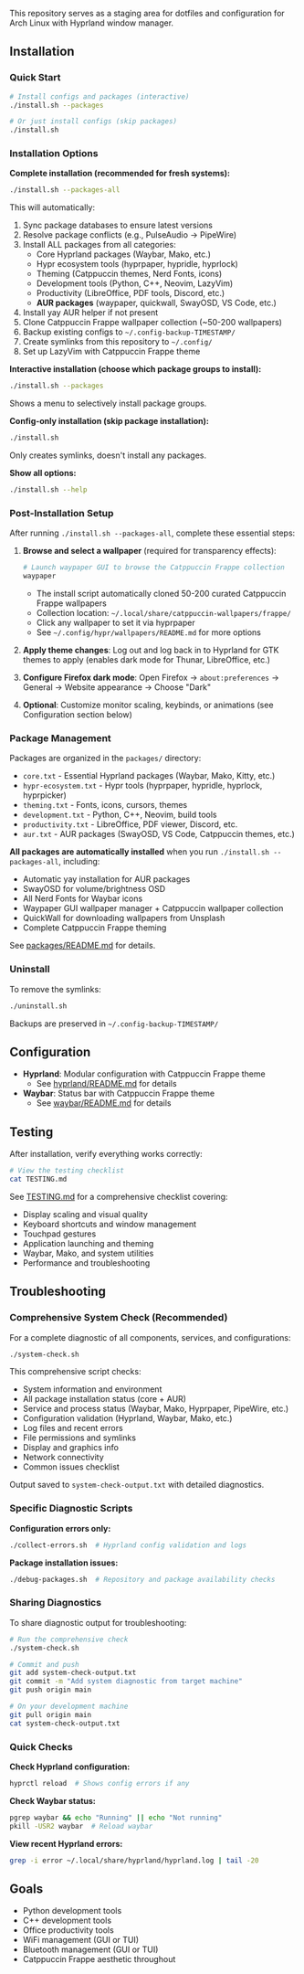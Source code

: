 This repository serves as a staging area for dotfiles and configuration for Arch Linux with Hyprland window manager.

## Installation

### Quick Start

```bash
# Install configs and packages (interactive)
./install.sh --packages

# Or just install configs (skip packages)
./install.sh
```

### Installation Options

**Complete installation (recommended for fresh systems):**
```bash
./install.sh --packages-all
```
This will automatically:
1. Sync package databases to ensure latest versions
2. Resolve package conflicts (e.g., PulseAudio → PipeWire)
3. Install ALL packages from all categories:
   - Core Hyprland packages (Waybar, Mako, etc.)
   - Hypr ecosystem tools (hyprpaper, hypridle, hyprlock)
   - Theming (Catppuccin themes, Nerd Fonts, icons)
   - Development tools (Python, C++, Neovim, LazyVim)
   - Productivity (LibreOffice, PDF tools, Discord, etc.)
   - **AUR packages** (waypaper, quickwall, SwayOSD, VS Code, etc.)
4. Install yay AUR helper if not present
5. Clone Catppuccin Frappe wallpaper collection (~50-200 wallpapers)
6. Backup existing configs to `~/.config-backup-TIMESTAMP/`
7. Create symlinks from this repository to `~/.config/`
8. Set up LazyVim with Catppuccin Frappe theme

**Interactive installation (choose which package groups to install):**
```bash
./install.sh --packages
```
Shows a menu to selectively install package groups.

**Config-only installation (skip package installation):**
```bash
./install.sh
```
Only creates symlinks, doesn't install any packages.

**Show all options:**
```bash
./install.sh --help
```

### Post-Installation Setup

After running `./install.sh --packages-all`, complete these essential steps:

1. **Browse and select a wallpaper** (required for transparency effects):
   ```bash
   # Launch waypaper GUI to browse the Catppuccin Frappe collection
   waypaper
   ```
   - The install script automatically cloned 50-200 curated Catppuccin Frappe wallpapers
   - Collection location: `~/.local/share/catppuccin-wallpapers/frappe/`
   - Click any wallpaper to set it via hyprpaper
   - See `~/.config/hypr/wallpapers/README.md` for more options

2. **Apply theme changes**: Log out and log back in to Hyprland for GTK themes to apply (enables dark mode for Thunar, LibreOffice, etc.)

3. **Configure Firefox dark mode**: Open Firefox → `about:preferences` → General → Website appearance → Choose "Dark"

4. **Optional**: Customize monitor scaling, keybinds, or animations (see Configuration section below)

### Package Management

Packages are organized in the `packages/` directory:
- `core.txt` - Essential Hyprland packages (Waybar, Mako, Kitty, etc.)
- `hypr-ecosystem.txt` - Hypr tools (hyprpaper, hypridle, hyprlock, hyprpicker)
- `theming.txt` - Fonts, icons, cursors, themes
- `development.txt` - Python, C++, Neovim, build tools
- `productivity.txt` - LibreOffice, PDF viewer, Discord, etc.
- `aur.txt` - AUR packages (SwayOSD, VS Code, Catppuccin themes, etc.)

**All packages are automatically installed** when you run `./install.sh --packages-all`, including:
- Automatic yay installation for AUR packages
- SwayOSD for volume/brightness OSD
- All Nerd Fonts for Waybar icons
- Waypaper GUI wallpaper manager + Catppuccin wallpaper collection
- QuickWall for downloading wallpapers from Unsplash
- Complete Catppuccin Frappe theming

See [packages/README.md](packages/README.md) for details.

### Uninstall

To remove the symlinks:
```bash
./uninstall.sh
```

Backups are preserved in `~/.config-backup-TIMESTAMP/`

## Configuration

- **Hyprland**: Modular configuration with Catppuccin Frappe theme
  - See [hyprland/README.md](hyprland/README.md) for details
- **Waybar**: Status bar with Catppuccin Frappe theme
  - See [waybar/README.md](waybar/README.md) for details

## Testing

After installation, verify everything works correctly:

```bash
# View the testing checklist
cat TESTING.md
```

See [TESTING.md](TESTING.md) for a comprehensive checklist covering:
- Display scaling and visual quality
- Keyboard shortcuts and window management
- Touchpad gestures
- Application launching and theming
- Waybar, Mako, and system utilities
- Performance and troubleshooting

## Troubleshooting

### Comprehensive System Check (Recommended)

For a complete diagnostic of all components, services, and configurations:

```bash
./system-check.sh
```

This comprehensive script checks:
- System information and environment
- All package installation status (core + AUR)
- Service and process status (Waybar, Mako, Hyprpaper, PipeWire, etc.)
- Configuration validation (Hyprland, Waybar, Mako, etc.)
- Log files and recent errors
- File permissions and symlinks
- Display and graphics info
- Network connectivity
- Common issues checklist

Output saved to `system-check-output.txt` with detailed diagnostics.

### Specific Diagnostic Scripts

**Configuration errors only:**
```bash
./collect-errors.sh  # Hyprland config validation and logs
```

**Package installation issues:**
```bash
./debug-packages.sh  # Repository and package availability checks
```

### Sharing Diagnostics

To share diagnostic output for troubleshooting:

```bash
# Run the comprehensive check
./system-check.sh

# Commit and push
git add system-check-output.txt
git commit -m "Add system diagnostic from target machine"
git push origin main

# On your development machine
git pull origin main
cat system-check-output.txt
```

### Quick Checks

**Check Hyprland configuration:**
```bash
hyprctl reload  # Shows config errors if any
```

**Check Waybar status:**
```bash
pgrep waybar && echo "Running" || echo "Not running"
pkill -USR2 waybar  # Reload waybar
```

**View recent Hyprland errors:**
```bash
grep -i error ~/.local/share/hyprland/hyprland.log | tail -20
```

## Goals

- Python development tools
- C++ development tools
- Office productivity tools
- WiFi management (GUI or TUI)
- Bluetooth management (GUI or TUI)
- Catppuccin Frappe aesthetic throughout
